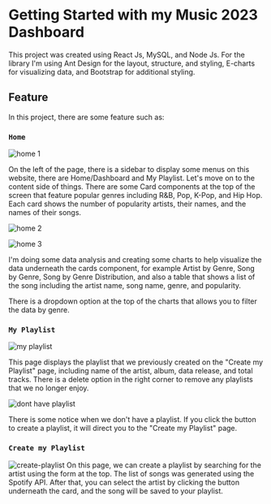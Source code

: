 # Getting Started with my Music 2023 Dashboard

This project was created using React Js, MySQL, and Node Js.
For the library I'm using Ant Design for the layout, structure, and styling, E-charts for visualizing data, and Bootstrap for additional styling.

## Feature

In this project, there are some feature such as:

### `Home`

![home 1](https://github.com/JosephRd/music-dashboard/assets/75560390/966ae9bd-24e1-49d8-ab07-98761d0dcafc)

On the left of the page, there is a sidebar to display some menus on this website, there are Home/Dashboard and My Playlist.
Let's move on to the content side of things. There are some Card components at the top of the screen that feature popular genres including R&B, Pop, K-Pop, and Hip Hop. Each card shows the number of popularity artists, their names, and the names of their songs.


![home 2](https://github.com/JosephRd/music-dashboard/assets/75560390/7a7622b4-82cd-4b84-b93b-eefb7a51ef96)

![home 3](https://github.com/JosephRd/music-dashboard/assets/75560390/bfbbae1d-5501-4895-ac1d-9214bcfc1001)


I'm doing some data analysis and creating some charts to help visualize the data underneath the cards component, for example Artist by Genre, Song by Genre, Song by Genre Distribution, and also a table that shows a list of the song including the artist name, song name, genre, and popularity.

There is a dropdown option at the top of the charts that allows you to filter the data by genre.


### `My Playlist`

![my playlist](https://github.com/JosephRd/music-dashboard/assets/75560390/cd1a1682-998d-4747-9967-729c53bba585)

This page displays the playlist that we previously created on the "Create my Playlist" page, including name of the artist, album, data release, and total tracks. There is a delete option in the right corner to remove any playlists that we no longer enjoy.

![dont have playlist](https://github.com/JosephRd/music-dashboard/assets/75560390/339069fb-7385-4dfa-8f31-c0af9eebbb00)

There is some notice when we don't have a playlist. If you click the button to create a playlist, it will direct you to the "Create my Playlist" page.


### `Create my Playlist`

![create-playlist](https://github.com/JosephRd/music-dashboard/assets/75560390/18b984c0-0720-43b9-8699-db0037b10805)
On this page, we can create a playlist by searching for the artist using the form at the top. The list of songs was generated using the Spotify API. After that, you can select the artist by clicking the button underneath the card, and the song will be saved to your playlist.











